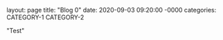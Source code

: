 ---
---

layout: page
title: "Blog 0"
date: 2020-09-03 09:20:00 -0000
categories: CATEGORY-1 CATEGORY-2

"Test"
